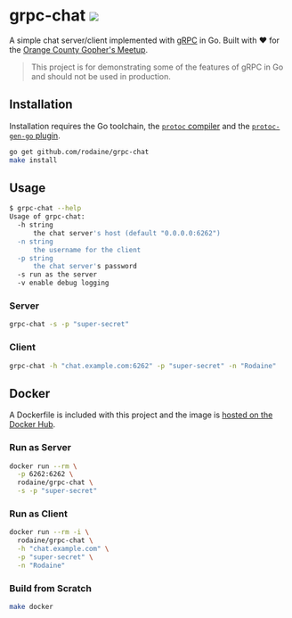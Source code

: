 # grpc-chat [![](https://img.shields.io/docker/automated/rodaine/teamspeak3-alpine.svg)](https://hub.docker.com/r/rodaine/grpc-chat/)

A simple chat server/client implemented with [gRPC](https://grpc.io) in Go. Built with :heart: for the [Orange County Gopher's Meetup](https://www.meetup.com/Orange-County-Gophers/).

> This project is for demonstrating some of the features of gRPC in Go and should not be used in production.

## Installation

Installation requires the Go toolchain, the [`protoc` compiler](https://github.com/google/protobuf) and the [`protoc-gen-go` plugin](https://github.com/golang/protobuf).

```bash
go get github.com/rodaine/grpc-chat
make install
```

## Usage

```bash
$ grpc-chat --help
Usage of grpc-chat:
  -h string
      the chat server's host (default "0.0.0.0:6262")
  -n string
      the username for the client
  -p string
      the chat server's password
  -s run as the server
  -v enable debug logging
```

### Server

```bash
grpc-chat -s -p "super-secret"
```

### Client

```bash
grpc-chat -h "chat.example.com:6262" -p "super-secret" -n "Rodaine"
```

## Docker

A Dockerfile is included with this project and the image is [hosted on the Docker Hub](https://hub.docker.com/r/rodaine/grpc-chat).

### Run as Server

```bash
docker run --rm \
  -p 6262:6262 \
  rodaine/grpc-chat \
  -s -p "super-secret"
```

### Run as Client

```bash
docker run --rm -i \
  rodaine/grpc-chat \
  -h "chat.example.com" \
  -p "super-secret" \
  -n "Rodaine"
```

### Build from Scratch

```bash
make docker
```